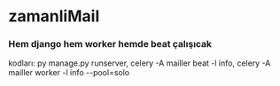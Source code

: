 ﻿# zamanliMail

 ### Hem django hem worker hemde beat çalışıcak

kodları:
py manage.py runserver,
celery -A mailler beat -l info,
celery -A mailler worker -l info --pool=solo

